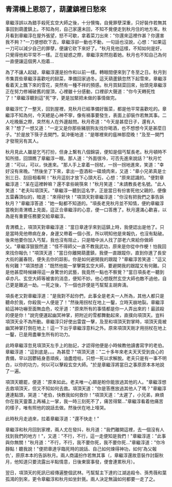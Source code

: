 青渭橋上恩怨了，葫蘆鎮裡日愁來
------------------------------

章繼淳誤以為錯手殺死玄空大師之後，十分懊悔，自覺罪孽深重，只好裝作若無其事回到葫蘆鎮上。不知為何，自己家還未回，不知不覺便走到秋月住的地方來。秋月看到章繼淳在屋外張望，怒不可歇，拿着菜刀出來："你還來這裡作甚？你還害我不夠？"一刀便想砍下去，章繼淳卻一動也不動，一句話也沒說，心想："如果這一刀可以減少自己的罪孽，便讓它砍下來好了。"秋月見他這樣，不知如何是好，只覺得他和平常不一樣。正在疑惑之際，章繼淳突然抱着她。秋月也不知自己為何一直便讓這個男人抱着...

為了不讓人起疑，章繼淳還是扮作和以前一樣。轉眼間便來到了冬至之日。秋月到市集買些章繼淳喜歡吃的餸菜，準備回家過冬。這天葫蘆鎮忽然下起雪來，章繼淳看着天上飄下來的雪花，突然有一種不祥的預感。秋月買餸菜回來，抬頭見章繼淳正在努力修補破舊的屋頂，心裡雖十分感動，口裡卻大聲道："你今天轉死性了！"章繼淳聽到這"死"字，更是加緊把未做的事情做完。

章繼淳忙了一整天，回到屋裡，見秋月已經準備好飯菜，都是他平常喜歡吃的。章繼淳不知為何，今天總是心神不寧，像有禍事要發生，表面上卻裝作若無其事。二人吃晚飯之際，突然有人在外邊敲問。秋月奇道："今天是甚麼日子，還有人來？"想了一想又道："一定又是你那些豬朋狗友找你喝酒，也不想想今天是甚麼日子。"於是放下筷子去開門，氣沖衝地道："是哪裡來的瘟神那麼晚！"及至一開門才發現另有其人。

秋月見此人雖是乞丐打扮，但身上繫有八個錦袋，便知是個丐幫長老。秋月頓時不知所措，回頭瞧了章繼淳一眼。那人道："外面很冷，可否先進來說話？"秋月忙道："可以，可以，快進來。"那人手上拿着一拐杖，一拐一拐地進來，笑道："幸好沒有來晚。"然後坐了下來，拿出一壺酒和一碟燒肉來，又道："章小兄弟真是士別三日、刮目相看啊！"秋月這刻才放下心頭大石，心想："原來認識的。"便對章繼淳道："呆在這裡幹嘛？還不拿些碗筷來！"秋月笑道："未請教長老名號。"此人笑道："老夫叫項頂天。"章繼淳一聽到這名字，正是當日有份害死他父親的，便像五雷轟頂似的，暗道："來得好快！"項頂天對章繼淳道："你沒有把我們之事告訴秋月？"章繼淳答道："她一點都不知道的。"項長老見秋月並不知情，便約章繼淳當晚到青渭橋上見面，這正合章繼淳的心意，便一口答應了。秋月還滿心歡喜，以為是有重要任務要交給章繼淳。

青渭橋上，項頂天對章繼淳道："當日章達孚來到這鎮上時，我便認出是他了。只是當時見他帶病在身，身邊又帶着一個小孩，所以明知他是來報仇，也沒有點破。後來他要你加入丐幫，我也沒有阻止，只是暗中派人找了邵老六來給你做師父。"章繼淳狠狠然道："怪不得師父一直不教我武功，原來是你從中作梗！怕我回來找你報仇！"項頂天道："當日你離開葫蘆鎮，我便一直跟蹤你，直到你進了長安大街的麗春院，便失去你的踪影。你是如何避開我的跟蹤？"章繼淳苦笑道："這又有何難？"項頂想道："既然他能一掌擊斃玄空大師，要避開我的跟蹤又有何難。只是他甚麼時候練得這一身驚世的武藝，我竟然一點也不察覺？"當日項長老一聽到卓亦凡、玄空大師等被害的消息，便知不妙。他心想既然玄空大師也敵不過他，自己更是難逃一劫。一死之後，下一個也許便是丐幫幫主胡奔濤。

項長老又對章繼淳道："是我對不起你們，此事全是老夫一人所為，其他人都只是聽命於我，你殺我一人便是了！"然後用拐杖在地上一鑿，立時天崩地裂。章繼淳給這神功嚇至面無血色，咬牙道："原來所有的事情都是你一人弄出來的！最該殺的便是你！"說完便運起幽冥神掌，把附近的雪都舞動起來，直撲向項頂天。豈料項頂天全不為所動。章繼淳只好使出雷霆一擊，及至和項頂天對掌時，項頂天竟被幽冥神掌打倒在地上！這一下出乎章繼淳意料之外。原來項頂天剛才用拐杖在地上一鑿，已是用盡畢生所有的功力。

此時章繼淳忽見項頂天左手上的胎記，才認得他便是小時候教他讀書寫字的老伯。章繼淳道："這到底是。。。為甚麼？"項頂天道："二十多年來老夫天天受到良心的責備，早以因鬱結身患頑疾，油盡燈枯，只想一死以求解脫。老夫只是有一事不明白，以你的功力，何以可以擊殺玄空大師。"於是章繼淳將當日之事原原本本地說了一遍。

項頂天聽罷，便道："原來如此。老夫唯一心願是盼你能放過其他的人。"章繼淳想去救項頂天，但又不知如何去救。項頂天道："你是答應放過其他人了嗎？"章繼淳連連點頭，哭道："老伯，快教我如何救你！"項頂天道："太遲了，小兄弟，麻煩你在我天靈蓋上再補上一掌，我一時三刻死不了，痛苦得緊..."章繼淳看着他痛苦的樣子，唯有照他的說話去做。然後伏在地上嚎哭。

此時秋月走過來，拉着章繼淳道："還不快走！"

章繼淳和秋月回到家裡，兩人尤在發抖，秋月道："我們離開這裡，去一個沒有人找到我們的地方！"，又道："不行，不行，這一走便知是我們！"章繼淳道："此事與你無關！"秋月道："不行，不行，我不要你死，我不要你死..."章繼淳道："你冷靜點！聽我說！"便把章達孚臨死時的說話、自己如何煉得神功，如何'為父報仇'，原原本本的告訴秋月。兩人商議扮作若無其事（，章繼淳還故意裝作討厭秋月，他知道只要流露出半點情意，日後東窗事發，便會連累秋月）。

翌日，項頂天的死訊已經傳遍整個武林。丐幫幫主下達的江湖追殺令、孫秀薇和葉孤鴻的到來，更令章繼淳和秋月如坐針氈。兩人決定無論如何都要一走了之。
